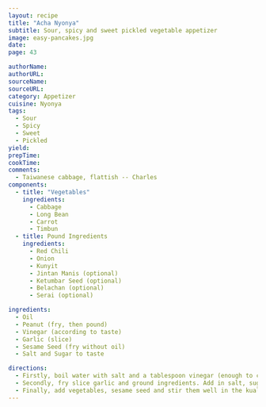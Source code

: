 ```yaml
---
layout: recipe
title: "Acha Nyonya"
subtitle: Sour, spicy and sweet pickled vegetable appetizer
image: easy-pancakes.jpg
date:
page: 43

authorName:
authorURL:
sourceName:
sourceURL:
category: Appetizer
cuisine: Nyonya
tags:
  - Sour
  - Spicy
  - Sweet
  - Pickled
yield:
prepTime:
cookTime:
comments:
  - Taiwanese cabbage, flattish -- Charles
components:
  - title: "Vegetables"
    ingredients:
      - Cabbage
      - Long Bean
      - Carrot
      - Timbun
  - title: Pound Ingredients
    ingredients:
      - Red Chili
      - Onion
      - Kunyit
      - Jintan Manis (optional)
      - Ketumbar Seed (optional)
      - Belachan (optional)
      - Serai (optional)

ingredients:
  - Oil
  - Peanut (fry, then pound)
  - Vinegar (according to taste)
  - Garlic (slice)
  - Sesame Seed (fry without oil)
  - Salt and Sugar to taste

directions:
  - Firstly, boil water with salt and a tablespoon vinegar (enough to cover vegetable). Add various vegetables once at a time (boil for a few seconds). Take out vegetables to dry in the sun or drain with a clean towel.
  - Secondly, fry slice garlic and ground ingredients. Add in salt, sugar, vinegar and peanut.
  - Finally, add vegetables, sesame seed and stir them well in the kuali.
---
```

